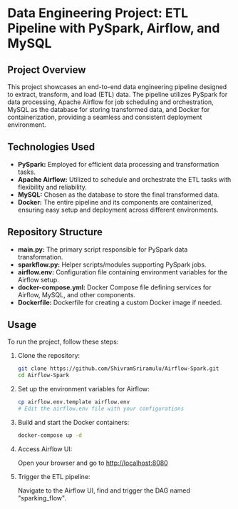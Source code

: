 # Data Engineering Project: ETL Pipeline with PySpark, Airflow, and MySQL

## Project Overview

This project showcases an end-to-end data engineering pipeline designed to extract, transform, and load (ETL) data. The pipeline utilizes PySpark for data processing, Apache Airflow for job scheduling and orchestration, MySQL as the database for storing transformed data, and Docker for containerization, providing a seamless and consistent deployment environment.

## Technologies Used

- **PySpark:** Employed for efficient data processing and transformation tasks.
- **Apache Airflow:** Utilized to schedule and orchestrate the ETL tasks with flexibility and reliability.
- **MySQL:** Chosen as the database to store the final transformed data.
- **Docker:** The entire pipeline and its components are containerized, ensuring easy setup and deployment across different environments.

## Repository Structure

- **main.py:** The primary script responsible for PySpark data transformation.
- **sparkflow.py:** Helper scripts/modules supporting PySpark jobs.
- **airflow.env:** Configuration file containing environment variables for the Airflow setup.
- **docker-compose.yml:** Docker Compose file defining services for Airflow, MySQL, and other components.
- **Dockerfile:** Dockerfile for creating a custom Docker image if needed.

## Usage

To run the project, follow these steps:

1. Clone the repository:

    ```bash
    git clone https://github.com/ShivramSriramulu/Airflow-Spark.git
    cd Airflow-Spark
    ```

2. Set up the environment variables for Airflow:

    ```bash
    cp airflow.env.template airflow.env
    # Edit the airflow.env file with your configurations
    ```

3. Build and start the Docker containers:

    ```bash
    docker-compose up -d
    ```

4. Access Airflow UI:

    Open your browser and go to [http://localhost:8080](http://localhost:8080)

5. Trigger the ETL pipeline:

    Navigate to the Airflow UI, find and trigger the DAG named "sparking_flow".


